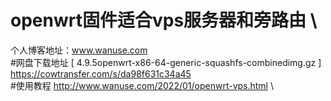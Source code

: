 # openwrt固件适合vps服务器和旁路由 \
个人博客地址：www.wanuse.com \
#网盘下载地址
[ 4.9.5openwrt-x86-64-generic-squashfs-combinedimg.gz ] \
https://cowtransfer.com/s/da98f631c34a45 \
#使用教程
http://www.wanuse.com/2022/01/openwrt-vps.html \
